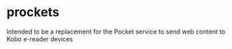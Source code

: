 # prockets
Intended to be a replacement for the Pocket service to send web content to Kobo e-reader devices
